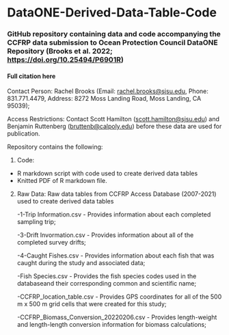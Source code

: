 # DataONE-Derived-Data-Table-Code 

### GitHub repository containing data and code accompanying the CCFRP data submission to Ocean Protection Council DataONE Repository (Brooks et al. 2022; https://doi.org/10.25494/P6901R) 

#### Full citation here

Contact Person: Rachel Brooks (Email: rachel.brooks@sjsu.edu, Phone: 831.771.4479, Address: 8272 Moss Landing Road, Moss Landing, CA 95039);

Access Restrictions: Contact Scott Hamilton (scott.hamilton@sjsu.edu) and Benjamin Ruttenberg (bruttenb@calpoly.edu) before these data are used for publication.

Repository contains the following:

1. Code:
  - R markdown script with code used to create derived data tables
  - Knitted PDF of R markdown file. 

2. Raw Data: Raw data tables from CCFRP Access Database (2007-2021) used to create derived data tables

	-1-Trip Information.csv - Provides information about each completed sampling trip;

	-3-Drift Invormation.csv - Provides information about all of the completed survey drifts;

	-4-Caught Fishes.csv - Provides information about each fish that was caught during the study and associated data;

	-Fish Species.csv - Provides the fish species codes used in the databaseand their corresponding common and scientific name;

	-CCFRP_location_table.csv - Provides GPS coordinates for all of the 500 m x 500 m grid cells that were created for this study;

	-CCFRP_Biomass_Conversion_20220206.csv - Provides length-weight and length-length conversion information for biomass calculations;


